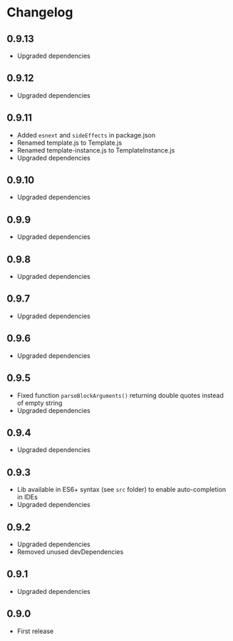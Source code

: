 # Changelog

## 0.9.13
- Upgraded dependencies

## 0.9.12
- Upgraded dependencies

## 0.9.11
- Added `esnext` and `sideEffects` in package.json
- Renamed template.js to Template.js
- Renamed template-instance.js to TemplateInstance.js
- Upgraded dependencies

## 0.9.10
- Upgraded dependencies

## 0.9.9
- Upgraded dependencies

## 0.9.8
- Upgraded dependencies

## 0.9.7
- Upgraded dependencies

## 0.9.6
- Upgraded dependencies

## 0.9.5
- Fixed function `parseBlockArguments()` returning double quotes instead of empty string
- Upgraded dependencies

## 0.9.4
- Upgraded dependencies

## 0.9.3
- Lib available in ES6+ syntax (see `src` folder) to enable auto-completion in IDEs
- Upgraded dependencies

## 0.9.2
- Upgraded dependencies
- Removed unused devDependencies

## 0.9.1
- Upgraded dependencies

## 0.9.0
- First release
